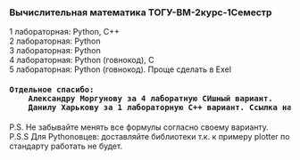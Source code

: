 <h3> Вычислительная математика ТОГУ-ВМ-2курс-1Семестр </h3>

1 лабораторная: Python, C++	<br>
2 лабораторная: Python	<br>
3 лабораторная: Python	<br>
4 лабораторная: Python (говнокод), C	<br>
5 лабораторная: Python (говнокод). Проще сделать в Exel	<br>
<h4>
<pre>
Отдельное спасибо: 
	Александру Моргунову за 4 лаборатную СИшный вариант. 
	Данилу Харькову за 1 лабораторную C++ вариант. Ссылка на его GitHub:https://github.com/fadedDexofan 
</pre>
</h4>

P.S. Не забывайте менять все формулы согласно своему варианту. <br>
P.S.S Для Pythonовцев: доставляйте библиотеки т.к. к примеру plotter по стандарту работать не будет.


